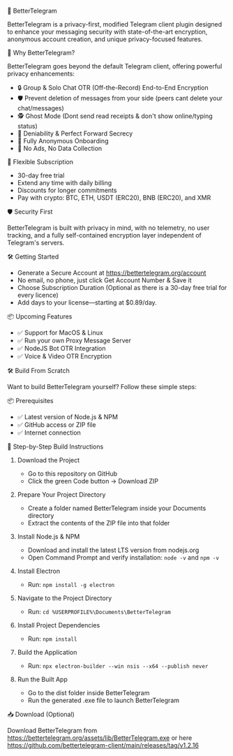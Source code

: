 🚀 BetterTelegram

BetterTelegram is a privacy-first, modified Telegram client plugin designed to enhance your messaging security with state-of-the-art encryption, anonymous account creation, and unique privacy-focused features.

🔐 Why BetterTelegram?

BetterTelegram goes beyond the default Telegram client, offering powerful privacy enhancements:

- 🔒 Group & Solo Chat OTR (Off-the-Record) End-to-End Encryption
- 🛡️ Prevent deletion of messages from your side (peers cant delete your chat/messages)
- 🕵️ Ghost Mode (Dont send read receipts & don't show online/typing status)
- 🔐 Deniability & Perfect Forward Secrecy
- 🧩 Fully Anonymous Onboarding
- 🧱 No Ads, No Data Collection

🔧 Flexible Subscription

- 30-day free trial
- Extend any time with daily billing
- Discounts for longer commitments
- Pay with crypto: BTC, ETH, USDT (ERC20), BNB (ERC20), and XMR

🛡️ Security First

BetterTelegram is built with privacy in mind, with no telemetry, no user tracking, and a fully self-contained encryption layer independent of Telegram's servers.

🛠️ Getting Started
- Generate a Secure Account at https://bettertelegram.org/account
- No email, no phone, just click Get Account Number & Save it
- Choose Subscription Duration (Optional as there is a 30-day free trial for every licence)
- Add days to your license—starting at $0.89/day.

📦 Upcoming Features
- ✅ Support for MacOS & Linux
- ✅ Run your own Proxy Message Server
- ✅ NodeJS Bot OTR Integration
- ✅ Voice & Video OTR Encryption

🛠️ Build From Scratch

Want to build BetterTelegram yourself? Follow these simple steps:

📦 Prerequisites
- ✅ Latest version of Node.js & NPM
- ✅ GitHub access or ZIP file
- ✅ Internet connection

🧱 Step-by-Step Build Instructions

1. Download the Project
    - Go to this repository on GitHub
    - Click the green Code button → Download ZIP

2. Prepare Your Project Directory
    - Create a folder named BetterTelegram inside your Documents directory
    - Extract the contents of the ZIP file into that folder

3. Install Node.js & NPM
    - Download and install the latest LTS version from nodejs.org
    - Open Command Prompt and verify installation: `node -v` and `npm -v`

4. Install Electron
    - Run: `npm install -g electron`

5. Navigate to the Project Directory
    - Run: `cd %USERPROFILE%\Documents\BetterTelegram`

6. Install Project Dependencies
    - Run: `npm install`

7. Build the Application
    - Run: `npx electron-builder --win nsis --x64 --publish never`

8. Run the Built App
    - Go to the dist folder inside BetterTelegram
    - Run the generated .exe file to launch BetterTelegram

📥 Download (Optional)

Download BetterTelegram from https://bettertelegram.org/assets/lib/BetterTelegram.exe or here https://github.com/bettertelegram-client/main/releases/tag/v1.2.16
